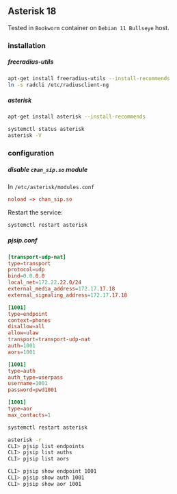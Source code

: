 ## Asterisk 18

Tested in `Bookworm` container on `Debian 11 Bullseye` host.

### installation

##### freeradius-utils

```bash
apt-get install freeradius-utils --install-recommends
ln -s radcli /etc/radiusclient-ng
```

##### asterisk

```bash
apt-get install asterisk --install-recommends

systemctl status asterisk
asterisk -V
```

### configuration

##### disable `chan_sip.so` module

In `/etc/asterisk/modules.conf`

```conf
noload => chan_sip.so
```

Restart the service:

```bash
systemctl restart asterisk
```

##### pjsip.conf

```conf
[transport-udp-nat]
type=transport
protocol=udp
bind=0.0.0.0
local_net=172.22.22.0/24
external_media_address=172.17.17.18
external_signaling_address=172.17.17.18

[1001]
type=endpoint
context=phones
disallow=all
allow=ulaw
transport=transport-udp-nat
auth=1001
aors=1001

[1001]
type=auth
auth_type=userpass
username=1001
password=pwd1001

[1001]
type=aor
max_contacts=1
```

```bash
systemctl restart asterisk

asterisk -r
CLI> pjsip list endpoints
CLI> pjsip list auths
CLI> pjsip list aors

CLI> pjsip show endpoint 1001
CLI> pjsip show auth 1001
CLI> pjsip show aor 1001
```
